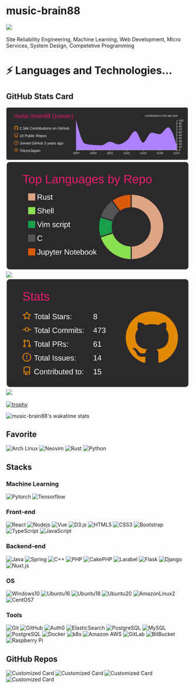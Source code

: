 # music-brain88

![](https://komarev.com/ghpvc/?username=music-brain88)

Site Reliability Engineering, Machine Learning, Web Development, Micro Services, System Design, Competetive Programming

# ⚡ Languages and Technologies...

## GitHub Stats Card



[![](https://raw.githubusercontent.com/music-brain88/music-brain88/master/profile-summary-card-output/monokai/0-profile-details.svg)](https://github.com/vn7n24fzkq/github-profile-summary-cards)
[![](https://raw.githubusercontent.com/music-brain88/music-brain88/master/profile-summary-card-output/monokai/1-repos-per-language.svg)](https://github.com/vn7n24fzkq/github-profile-summary-cards) [![](https://raw.githubusercontent.com/vn7n24fzkq/github-profile-summary-cards-example/master/profile-summary-card-output/monokai/2-most-commit-language.svg)](https://github.com/vn7n24fzkq/github-profile-summary-cards)
[![](https://raw.githubusercontent.com/music-brain88/music-brain88/master/profile-summary-card-output/monokai/3-stats.svg)](https://github.com/vn7n24fzkq/github-profile-summary-cards) [![](https://raw.githubusercontent.com/vn7n24fzkq/github-profile-summary-cards-example/master/profile-summary-card-output/monokai/4-productive-time.svg)](https://github.com/vn7n24fzkq/github-profile-summary-cards)



[![trophy](https://github-profile-trophy.vercel.app/?username=music-brain88&theme=gruvbox)](https://github.com/ryo-ma/github-profile-trophy)

<!--START_SECTION:waka-->
<!--END_SECTION:waka-->

![music-brain88's wakatime stats](https://github-readme-stats.vercel.app/api/wakatime?username=music_brain88&show_icons=true&theme=onedark)

## Favorite

![Arch Linux](https://img.shields.io/badge/-ArchLinux-black?logo=Arch%20Linux)
![Neovim](https://img.shields.io/badge/-Neovim-black?logo=Neovim)
![Rust](https://img.shields.io/badge/-Rust-black?logo=rust)
![Python](https://img.shields.io/badge/-Python-black?logo=Python)

## Stacks

### Machine Learning
![Pytorch](https://img.shields.io/badge/-Pytorch-black?logo=pytorch)
![Tensorflow](https://img.shields.io/badge/-Tensorflow-black?logo=tensorflow)


### Front-end

![React](https://img.shields.io/badge/-React-black?logo=react)
![Nodejs](https://img.shields.io/badge/-Nodejs-black?logo=Node.js)
![Vue](https://img.shields.io/badge/-vue-232F3E?logo=vue.js)
![D3.js](https://img.shields.io/badge/-D3.js-black?logo=d3.js)
![HTML5](https://img.shields.io/badge/-HTML5-E34F26?logo=html5&logoColor=white)
![CSS3](https://img.shields.io/badge/-CSS3-1572B6?logo=css3)
![Bootstrap](https://img.shields.io/badge/-Bootstrap-563D7C?logo=bootstrap)
![TypeScript](https://img.shields.io/badge/-TypeScript-000000?logo=typescript)
![JavaScript](https://img.shields.io/badge/-JavaScript-black?logo=javascript)

### Backend-end
![Java](https://img.shields.io/badge/-java-007396?logo=java)
![Spring](https://img.shields.io/badge/-Spring-default?labelColor=white&logo=Spring)
![C++](https://img.shields.io/badge/-C++-00599C?logo=c)
![PHP](https://img.shields.io/badge/-PHP-777BB4?color=black&logo=php)
![CakePHP](https://img.shields.io/badge/-CakePHP-black?logo=CakePHP)
![Larabel](https://img.shields.io/badge/-Larabel-777BB4?labelColor=white&color=orange&logo=Laravel)
![Flask](https://img.shields.io/badge/-Flask-black?&logo=Flask)
![Django](https://img.shields.io/badge/-Djnago-black?&logo=Django)
![Nuxt.js](https://img.shields.io/badge/-Nuxt.js-00C58E?labelColor=white&logo=Nuxt.js)

### OS

![Windows10](https://img.shields.io/badge/-Windows10-4169E1?logo=windows)
![Ubuntu16](https://img.shields.io/badge/-Ubuntu16.04-black?logo=ubuntu)
![Ubuntu18](https://img.shields.io/badge/-Ubuntu18.04-black?logo=ubuntu)
![Ubuntu20](https://img.shields.io/badge/-Ubuntu20.04-black?logo=ubuntu)
![AmazonLinux2](https://img.shields.io/badge/-AmazonLinux2-black?logo=amazon)
![CentOS7](https://img.shields.io/badge/-CentOS7-262577?logo=centos)

### Tools

![Git](https://img.shields.io/badge/-Git-black?logo=git)
![GitHub](https://img.shields.io/badge/-GitHub-181717?logo=github)
![Auth0](https://img.shields.io/badge/-Auth0-181717?logo=auth0)
![ElasticSearch](https://img.shields.io/badge/-ElasticSearch-005571?logo=elasticsearch)
![PostgreSQL](https://img.shields.io/badge/-PostgreSQL-336791?logo=postgresql)
![MySQL](https://img.shields.io/badge/-MySQL-black?logo=mysql)
![PostgreSQL](https://img.shields.io/badge/-MongoDB-47A248?color=fedcba&logo=MongoDB)
![Docker](https://img.shields.io/badge/-Docker-black?logo=docker)
![k8s](https://img.shields.io/badge/-Kubernetes-326CE5?labelColor=white&logo=Kubernetes)
![Amazon AWS](https://img.shields.io/badge/Amazon%20AWS-232F3E?logo=amazon-aws)
![GitLab](https://img.shields.io/badge/-GitLab-FCA121?logo=gitlab)
![BitBucket](https://img.shields.io/badge/-BitBucket-darkblue?logo=bitbucket)
![Raspberry Pi](https://img.shields.io/badge/-Raspberry%20Pi-C51A4A?logo=Raspberry-Pi)


## GitHub Repos
![Customized Card](https://github-readme-stats.vercel.app/api/pin?username=music-brain88&repo=dotfiles&theme=onedark)
![Customized Card](https://github-readme-stats.vercel.app/api/pin?username=music-brain88&repo=environment&theme=onedark)
![Customized Card](https://github-readme-stats.vercel.app/api/pin?username=music-brain88&repo=ReNomIMG&theme=onedark)
![Customized Card](https://github-readme-stats.vercel.app/api/pin?username=music-brain88&repo=rust_study&theme=onedark)

